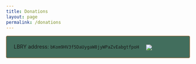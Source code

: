 ```yaml
---
title: Donations
layout: page
permalink: /donations
---
```

<p style="border:1px solid #96561f; border-radius:3px; background-color:#426e5d; padding:20px; margin-top:15px; margin-bottom:15px; margin-left:0px; margin-right:0px">
  <a>
    LBRY address: <code>bKom9HV3f5DaUygaW8jyWPaZvEabgtfpoH</code>&nbsp &nbsp &nbsp<img style="vertical-align:middle" src="https://emaleth.dev/assets/images/qr_codes/LBRY_QR.png">
  </a>
</p>
